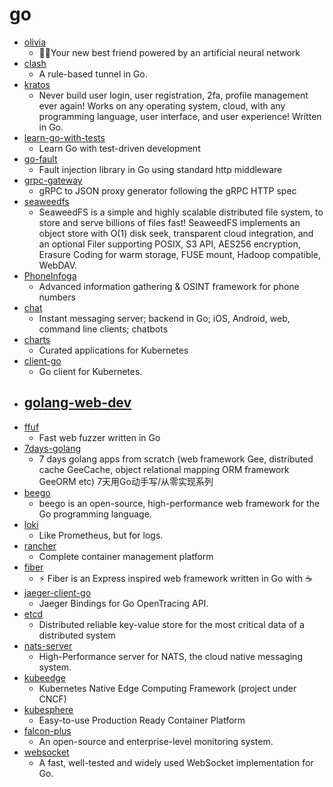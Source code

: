 # go
- [olivia](https://github.com/olivia-ai/olivia)
  - 💁‍♀️Your new best friend powered by an artificial neural network
- [clash](https://github.com/Dreamacro/clash)
  - A rule-based tunnel in Go.
- [kratos](https://github.com/ory/kratos)
  - Never build user login, user registration, 2fa, profile management ever again! Works on any operating system, cloud, with any programming language, user interface, and user experience! Written in Go.
- [learn-go-with-tests](https://github.com/quii/learn-go-with-tests)
  - Learn Go with test-driven development
- [go-fault](https://github.com/github/go-fault)
  - Fault injection library in Go using standard http middleware
- [grpc-gateway](https://github.com/grpc-ecosystem/grpc-gateway)
  - gRPC to JSON proxy generator following the gRPC HTTP spec
- [seaweedfs](https://github.com/chrislusf/seaweedfs)
  - SeaweedFS is a simple and highly scalable distributed file system, to store and serve billions of files fast! SeaweedFS implements an object store with O(1) disk seek, transparent cloud integration, and an optional Filer supporting POSIX, S3 API, AES256 encryption, Erasure Coding for warm storage, FUSE mount, Hadoop compatible, WebDAV.
- [PhoneInfoga](https://github.com/sundowndev/PhoneInfoga)
  - Advanced information gathering & OSINT framework for phone numbers
- [chat](https://github.com/tinode/chat)
  - Instant messaging server; backend in Go; iOS, Android, web, command line clients; chatbots
- [charts](https://github.com/helm/charts)
  - Curated applications for Kubernetes
- [client-go](https://github.com/kubernetes/client-go)
  - Go client for Kubernetes.
- [golang-web-dev](https://github.com/GoesToEleven/golang-web-dev)
  - 
- [ffuf](https://github.com/ffuf/ffuf)
  - Fast web fuzzer written in Go
- [7days-golang](https://github.com/geektutu/7days-golang)
  - 7 days golang apps from scratch (web framework Gee, distributed cache GeeCache, object relational mapping ORM framework GeeORM etc) 7天用Go动手写/从零实现系列
- [beego](https://github.com/astaxie/beego)
  - beego is an open-source, high-performance web framework for the Go programming language.
- [loki](https://github.com/grafana/loki)
  - Like Prometheus, but for logs.
- [rancher](https://github.com/rancher/rancher)
  - Complete container management platform
- [fiber](https://github.com/gofiber/fiber)
  - ⚡️ Fiber is an Express inspired web framework written in Go with ☕️
- [jaeger-client-go](https://github.com/jaegertracing/jaeger-client-go)
  - Jaeger Bindings for Go OpenTracing API.
- [etcd](https://github.com/etcd-io/etcd)
  - Distributed reliable key-value store for the most critical data of a distributed system
- [nats-server](https://github.com/nats-io/nats-server)
  - High-Performance server for NATS, the cloud native messaging system.
- [kubeedge](https://github.com/kubeedge/kubeedge)
  - Kubernetes Native Edge Computing Framework (project under CNCF)
- [kubesphere](https://github.com/kubesphere/kubesphere)
  - Easy-to-use Production Ready Container Platform
- [falcon-plus](https://github.com/open-falcon/falcon-plus)
  - An open-source and enterprise-level monitoring system.
- [websocket](https://github.com/gorilla/websocket)
  - A fast, well-tested and widely used WebSocket implementation for Go.
